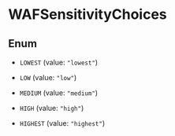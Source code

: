 

# WAFSensitivityChoices

## Enum


* `LOWEST` (value: `"lowest"`)

* `LOW` (value: `"low"`)

* `MEDIUM` (value: `"medium"`)

* `HIGH` (value: `"high"`)

* `HIGHEST` (value: `"highest"`)



